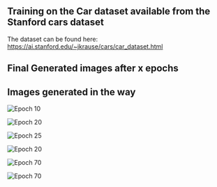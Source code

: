 
## Training on the Car dataset available from the Stanford cars dataset

The dataset can be found here: https://ai.stanford.edu/~jkrause/cars/car_dataset.html

## Final Generated images after x epochs

## Images generated in the way

![Epoch 10](https://github.com/iArunava/DCGAN/blob/master/results/cars/fake_9.png)

![Epoch 20](https://github.com/iArunava/DCGAN/blob/master/results/cars/fake_19.png)

![Epoch 25](https://github.com/iArunava/DCGAN/blob/master/results/cars/fake_24%20(1).png?raw=true)

![Epoch 20](https://github.com/iArunava/DCGAN/blob/master/results/cars/fake_11.png)

![Epoch 70](https://github.com/iArunava/DCGAN/blob/master/results/cars/fake_70.png)

![Epoch 70](https://github.com/iArunava/DCGAN/blob/master/results/cars/fake_74.png)
